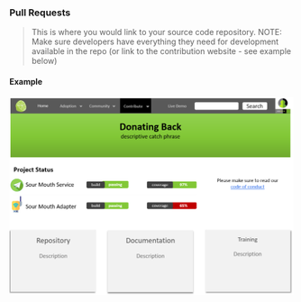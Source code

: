 ### Pull Requests

> This is where you would link to your source code repository. 
> NOTE: Make sure developers have everything they need for development available in the repo (or link to the contribution website - see example below)

#### Example
![Contribution Website](./contribution.png)